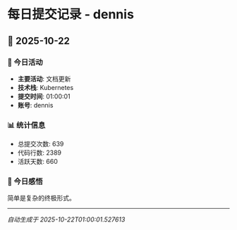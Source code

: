 # 每日提交记录 - dennis

## 📅 2025-10-22

### 🎯 今日活动
- **主要活动**: 文档更新
- **技术栈**: Kubernetes
- **提交时间**: 01:00:01
- **账号**: dennis

### 📊 统计信息
- 总提交次数: 639
- 代码行数: 2389
- 活跃天数: 660

### 💭 今日感悟
简单是复杂的终极形式。

---
*自动生成于 2025-10-22T01:00:01.527613*
